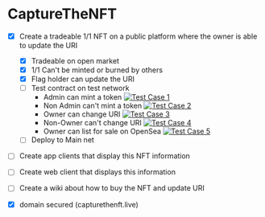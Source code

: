 # CaptureTheNFT

- [x] Create a tradeable 1/1 NFT on a public platform where the owner is able to update the URI
	- [x] Tradeable on open market
	- [x] 1/1 Can't be minted or burned by others
	- [x] Flag holder can update the URI
	- [ ] Test contract on test network
		- Admin can mint a token [![Test Case 1](https://img.shields.io/badge/Status-Pending-orange.svg)](https://shields.io/)
		- Non Admin can't mint a token [![Test Case 2](https://img.shields.io/badge/Status-Pending-orange.svg)](https://shields.io/)
		- Owner can change URI [![Test Case 3](https://img.shields.io/badge/Status-Pending-orange.svg)](https://shields.io/)
		- Non-Owner can't change URI [![Test Case 4](https://img.shields.io/badge/Status-Pending-orange.svg)](https://shields.io/)
		- Owner can list for sale on OpenSea [![Test Case 5](https://img.shields.io/badge/Status-Pending-orange.svg)](https://shields.io/)
	- [ ] Deploy to Main net

- [ ] Create app clients that display this NFT information

- [ ] Create web client that displays this information

- [ ] Create a wiki about how to buy the NFT and update URI

- [x] domain secured (capturethenft.live)